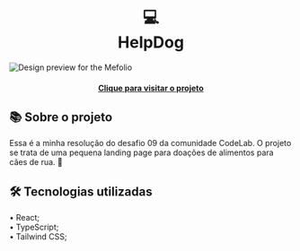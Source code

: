 <h1 align="center">
  💻<br>HelpDog
</h1>

![Design preview for the Mefolio](https://github.com/user-attachments/assets/50e43ed2-f472-4eea-bdc8-6a047fd91941
)

<h4 align="center"><a href="https://helpdog-page.netlify.app/">Clique para visitar o projeto</a></h4>

## 📚 Sobre o projeto

Essa é a minha resolução do desafio 09 da comunidade CodeLab. O projeto se trata de uma pequena landing page para doações de alimentos para cães de rua. 🚀

## 🛠️ Tecnologias utilizadas

• React;<br>
• TypeScript;<br>
• Tailwind CSS;
